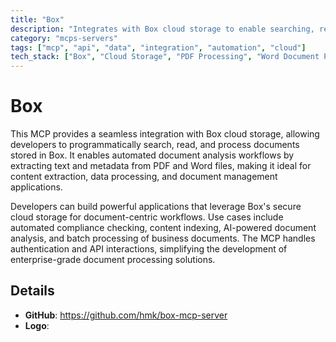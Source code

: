 ```yaml
---
title: "Box"
description: "Integrates with Box cloud storage to enable searching, reading, and processing of PDF and Word documents."
category: "mcps-servers"
tags: ["mcp", "api", "data", "integration", "automation", "cloud"]
tech_stack: ["Box", "Cloud Storage", "PDF Processing", "Word Document Processing", "Document Analysis"]
---
```


# Box

This MCP provides a seamless integration with Box cloud storage, allowing developers to programmatically search, read, and process documents stored in Box. It enables automated document analysis workflows by extracting text and metadata from PDF and Word files, making it ideal for content extraction, data processing, and document management applications.

Developers can build powerful applications that leverage Box's secure cloud storage for document-centric workflows. Use cases include automated compliance checking, content indexing, AI-powered document analysis, and batch processing of business documents. The MCP handles authentication and API interactions, simplifying the development of enterprise-grade document processing solutions.

## Details

- **GitHub**: https://github.com/hmk/box-mcp-server
- **Logo**: 
